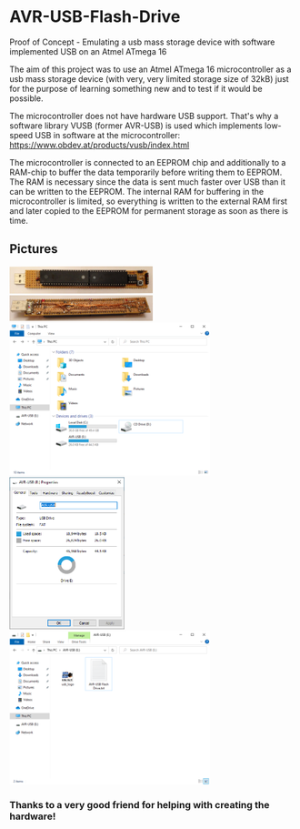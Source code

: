 # AVR-USB-Flash-Drive
Proof of Concept - Emulating a usb mass storage device with software implemented USB on an Atmel ATmega 16

The aim of this project was to use an Atmel ATmega 16 microcontroller as a usb mass storage device
(with very, very limited storage size of 32kB) just for the purpose of learning something new and
to test if it would be possible.

The microcontroller does not have hardware USB support. That's why a software library VUSB (former AVR-USB) is
used which implements low-speed USB in software at the microcontroller: https://www.obdev.at/products/vusb/index.html

The microcontroller is connected to an EEPROM chip and additionally to a RAM-chip to buffer the data temporarily before
writing them to EEPROM. The RAM is necessary since the data is sent much faster over USB than it can be written to the
EEPROM. The internal RAM for buffering in the microcontroller is limited, so everything is written to the external RAM first
and later copied to the EEPROM for permanent storage as soon as there is time.

## Pictures

<img src="doc/flash_drive_front.jpg" width="50%">
<img src="doc/flash_drive_back.jpg" width="50%">
<img src="doc/screenshots/screen1.PNG" width="70%">
<img src="doc/screenshots/screen3.PNG" width="40%">
<img src="doc/screenshots/screen2.PNG" width="70%">

### Thanks to a very good friend for helping with creating the hardware!

